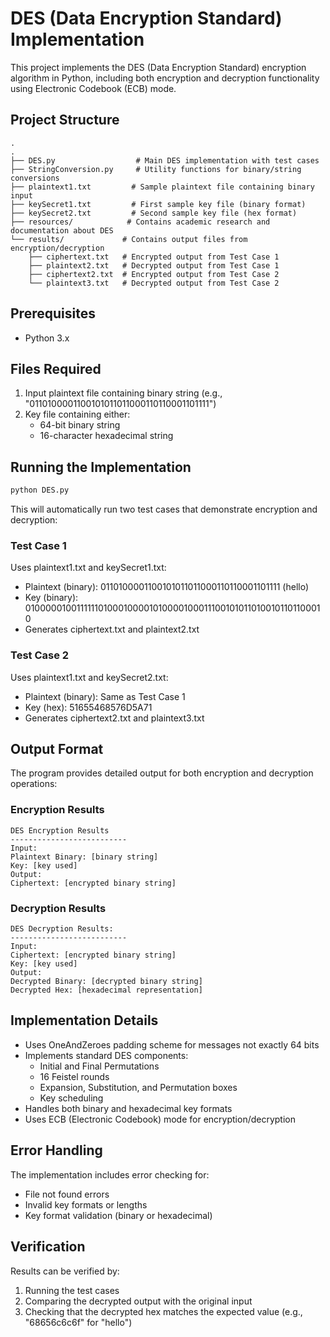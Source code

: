 # DES (Data Encryption Standard) Implementation
This project implements the DES (Data Encryption Standard) encryption algorithm in Python, including both encryption and decryption functionality using Electronic Codebook (ECB) mode.

## Project Structure
```
.
.
├── DES.py                  # Main DES implementation with test cases
├── StringConversion.py     # Utility functions for binary/string conversions
├── plaintext1.txt         # Sample plaintext file containing binary input
├── keySecret1.txt         # First sample key file (binary format)
├── keySecret2.txt         # Second sample key file (hex format)
├── resources/            # Contains academic research and documentation about DES
└── results/             # Contains output files from encryption/decryption
    ├── ciphertext.txt   # Encrypted output from Test Case 1
    ├── plaintext2.txt   # Decrypted output from Test Case 1
    ├── ciphertext2.txt  # Encrypted output from Test Case 2
    └── plaintext3.txt   # Decrypted output from Test Case 2
```

## Prerequisites
- Python 3.x

## Files Required
1. Input plaintext file containing binary string (e.g., "0110100001100101011011000110110001101111")
2. Key file containing either:
   - 64-bit binary string
   - 16-character hexadecimal string

## Running the Implementation
```bash
python DES.py
```

This will automatically run two test cases that demonstrate encryption and decryption:

### Test Case 1
Uses plaintext1.txt and keySecret1.txt:
- Plaintext (binary): 0110100001100101011011000110110001101111 (hello)
- Key (binary): 0100000100111111010001000010100001000111001010110100101101100010
- Generates ciphertext.txt and plaintext2.txt

### Test Case 2
Uses plaintext1.txt and keySecret2.txt:
- Plaintext (binary): Same as Test Case 1
- Key (hex): 51655468576D5A71
- Generates ciphertext2.txt and plaintext3.txt

## Output Format
The program provides detailed output for both encryption and decryption operations:

### Encryption Results
```
DES Encryption Results
--------------------------
Input:
Plaintext Binary: [binary string]
Key: [key used]
Output:
Ciphertext: [encrypted binary string]
```

### Decryption Results
```
DES Decryption Results:
--------------------------
Input:
Ciphertext: [encrypted binary string]
Key: [key used]
Output:
Decrypted Binary: [decrypted binary string]
Decrypted Hex: [hexadecimal representation]
```

## Implementation Details
- Uses OneAndZeroes padding scheme for messages not exactly 64 bits
- Implements standard DES components:
  - Initial and Final Permutations
  - 16 Feistel rounds
  - Expansion, Substitution, and Permutation boxes
  - Key scheduling
- Handles both binary and hexadecimal key formats
- Uses ECB (Electronic Codebook) mode for encryption/decryption

## Error Handling
The implementation includes error checking for:
- File not found errors
- Invalid key formats or lengths
- Key format validation (binary or hexadecimal)

## Verification
Results can be verified by:
1. Running the test cases
2. Comparing the decrypted output with the original input
3. Checking that the decrypted hex matches the expected value (e.g., "68656c6c6f" for "hello")